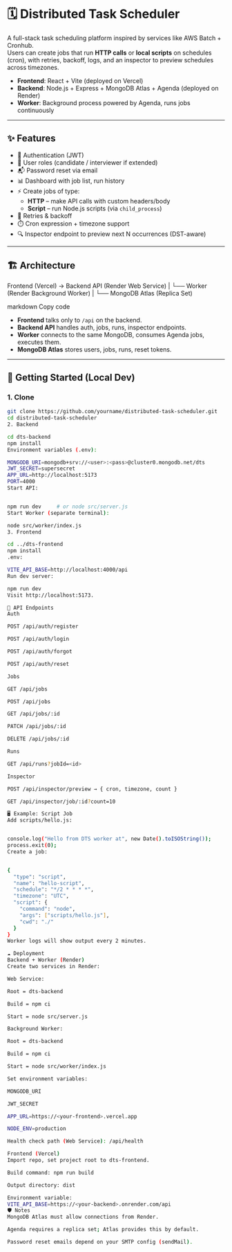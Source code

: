# 🗓️ Distributed Task Scheduler

A full-stack task scheduling platform inspired by services like AWS Batch + Cronhub.  
Users can create jobs that run **HTTP calls** or **local scripts** on schedules (cron), with retries, backoff, logs, and an inspector to preview schedules across timezones.

- **Frontend**: React + Vite (deployed on Vercel)
- **Backend**: Node.js + Express + MongoDB Atlas + Agenda (deployed on Render)
- **Worker**: Background process powered by Agenda, runs jobs continuously

---

## ✨ Features

- 🔐 Authentication (JWT)
- 👤 User roles (candidate / interviewer if extended)
- 📬 Password reset via email
- 📊 Dashboard with job list, run history
- ⚡ Create jobs of type:
  - **HTTP** – make API calls with custom headers/body
  - **Script** – run Node.js scripts (via `child_process`)
- 🔁 Retries & backoff
- ⏱️ Cron expression + timezone support
- 🔍 Inspector endpoint to preview next N occurrences (DST-aware)

---

## 🏗️ Architecture

Frontend (Vercel) → Backend API (Render Web Service)
|
└── Worker (Render Background Worker)
|
└── MongoDB Atlas (Replica Set)

markdown
Copy code

- **Frontend** talks only to `/api` on the backend.
- **Backend API** handles auth, jobs, runs, inspector endpoints.
- **Worker** connects to the same MongoDB, consumes Agenda jobs, executes them.
- **MongoDB Atlas** stores users, jobs, runs, reset tokens.

---

## 🚀 Getting Started (Local Dev)

### 1. Clone

```bash
git clone https://github.com/yourname/distributed-task-scheduler.git
cd distributed-task-scheduler
2. Backend

cd dts-backend
npm install
Environment variables (.env):

MONGODB_URI=mongodb+srv://<user>:<pass>@cluster0.mongodb.net/dts
JWT_SECRET=supersecret
APP_URL=http://localhost:5173
PORT=4000
Start API:


npm run dev     # or node src/server.js
Start Worker (separate terminal):

node src/worker/index.js
3. Frontend

cd ../dts-frontend
npm install
.env:

VITE_API_BASE=http://localhost:4000/api
Run dev server:

npm run dev
Visit http://localhost:5173.

📡 API Endpoints
Auth

POST /api/auth/register

POST /api/auth/login

POST /api/auth/forgot

POST /api/auth/reset

Jobs

GET /api/jobs

POST /api/jobs

GET /api/jobs/:id

PATCH /api/jobs/:id

DELETE /api/jobs/:id

Runs

GET /api/runs?jobId=<id>

Inspector

POST /api/inspector/preview → { cron, timezone, count }

GET /api/inspector/job/:id?count=10

🖥️ Example: Script Job
Add scripts/hello.js:


console.log("Hello from DTS worker at", new Date().toISOString());
process.exit(0);
Create a job:


{
  "type": "script",
  "name": "hello-script",
  "schedule": "*/2 * * * *",
  "timezone": "UTC",
  "script": {
    "command": "node",
    "args": ["scripts/hello.js"],
    "cwd": "./"
  }
}
Worker logs will show output every 2 minutes.

☁️ Deployment
Backend + Worker (Render)
Create two services in Render:

Web Service:

Root = dts-backend

Build = npm ci

Start = node src/server.js

Background Worker:

Root = dts-backend

Build = npm ci

Start = node src/worker/index.js

Set environment variables:

MONGODB_URI

JWT_SECRET

APP_URL=https://<your-frontend>.vercel.app

NODE_ENV=production

Health check path (Web Service): /api/health

Frontend (Vercel)
Import repo, set project root to dts-frontend.

Build command: npm run build

Output directory: dist

Environment variable:
VITE_API_BASE=https://<your-backend>.onrender.com/api
🛡️ Notes
MongoDB Atlas must allow connections from Render.

Agenda requires a replica set; Atlas provides this by default.

Password reset emails depend on your SMTP config (sendMail).
```
